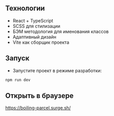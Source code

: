 ## Технологии

- React + TypeScript
- SCSS для стилизации
- БЭМ методология для именования классов
- Адаптивный дизайн
- Vite как сборщик проекта

## Запуск

- Запустите проект в режиме разработки:
```bash
npm run dev
```

## Открыть в браузере

https://boiling-parcel.surge.sh/
